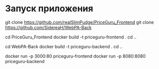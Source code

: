 # Запуск приложения
git clone https://github.com/realSlimPudge/PriceGuru_Frontend
git clone https://github.com/SidereaH/WebPA-Back

cd PriceGuru_Frontend
docker build -t priceguru-frontend .
cd ..

cd WebPA-Back
docker build -t priceguru-backend .
cd ..

docker run -p 3000:80 priceguru-frontend
docker run -p 8080:8080 priceguru-backend
